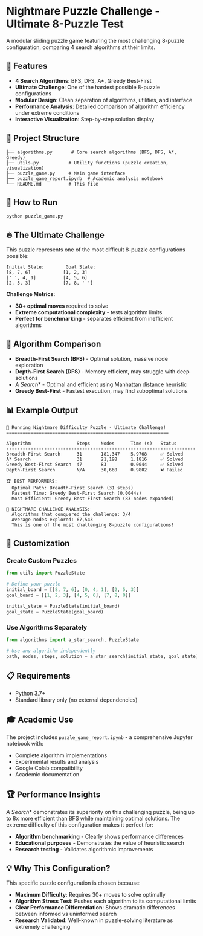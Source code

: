 # Nightmare Puzzle Challenge - Ultimate 8-Puzzle Test

A modular sliding puzzle game featuring the most challenging 8-puzzle configuration, comparing 4 search algorithms at their limits.

## 🎯 Features

- **4 Search Algorithms**: BFS, DFS, A*, Greedy Best-First
- **Ultimate Challenge**: One of the hardest possible 8-puzzle configurations
- **Modular Design**: Clean separation of algorithms, utilities, and interface
- **Performance Analysis**: Detailed comparison of algorithm efficiency under extreme conditions
- **Interactive Visualization**: Step-by-step solution display

## 📁 Project Structure

```
├── algorithms.py       # Core search algorithms (BFS, DFS, A*, Greedy)
├── utils.py           # Utility functions (puzzle creation, visualization)
├── puzzle_game.py     # Main game interface
├── puzzle_game_report.ipynb  # Academic analysis notebook
└── README.md          # This file
```

## 🚀 How to Run

```bash
python puzzle_game.py
```

## 🔥 The Ultimate Challenge

This puzzle represents one of the most difficult 8-puzzle configurations possible:

```
Initial State:        Goal State:
[8, 7, 6]            [1, 2, 3]
[' ', 4, 1]          [4, 5, 6]
[2, 5, 3]            [7, 8, ' ']
```

**Challenge Metrics:**
- **30+ optimal moves** required to solve
- **Extreme computational complexity** - tests algorithm limits
- **Perfect for benchmarking** - separates efficient from inefficient algorithms

## 🧠 Algorithm Comparison

- **Breadth-First Search (BFS)** - Optimal solution, massive node exploration
- **Depth-First Search (DFS)** - Memory efficient, may struggle with deep solutions
- **A* Search** - Optimal and efficient using Manhattan distance heuristic
- **Greedy Best-First** - Fastest execution, may find suboptimal solutions

## 📊 Example Output

```
🧩 Running Nightmare Difficulty Puzzle - Ultimate Challenge!
============================================================

Algorithm                 Steps    Nodes      Time (s)   Status
----------------------------------------------------------------------
Breadth-First Search      31       181,347    5.9768     ✅ Solved
A* Search                 31       21,198     1.1816     ✅ Solved
Greedy Best-First Search  47       83         0.0044     ✅ Solved
Depth-First Search        N/A      30,660     0.9802     ❌ Failed

🏆 BEST PERFORMERS:
  Optimal Path: Breadth-First Search (31 steps)
  Fastest Time: Greedy Best-First Search (0.0044s)
  Most Efficient: Greedy Best-First Search (83 nodes expanded)

🎯 NIGHTMARE CHALLENGE ANALYSIS:
  Algorithms that conquered the challenge: 3/4
  Average nodes explored: 67,543
  This is one of the most challenging 8-puzzle configurations!
```

## 🔧 Customization

### Create Custom Puzzles
```python
from utils import PuzzleState

# Define your puzzle
initial_board = [[8, 7, 6], [0, 4, 1], [2, 5, 3]]
goal_board = [[1, 2, 3], [4, 5, 6], [7, 8, 0]]

initial_state = PuzzleState(initial_board)
goal_state = PuzzleState(goal_board)
```

### Use Algorithms Separately
```python
from algorithms import a_star_search, PuzzleState

# Use any algorithm independently
path, nodes, steps, solution = a_star_search(initial_state, goal_state)
```

## 📋 Requirements

- Python 3.7+
- Standard library only (no external dependencies)

## 🎓 Academic Use

The project includes `puzzle_game_report.ipynb` - a comprehensive Jupyter notebook with:
- Complete algorithm implementations
- Experimental results and analysis
- Google Colab compatibility
- Academic documentation

## 🏆 Performance Insights

**A* Search** demonstrates its superiority on this challenging puzzle, being up to 8x more efficient than BFS while maintaining optimal solutions. The extreme difficulty of this configuration makes it perfect for:

- **Algorithm benchmarking** - Clearly shows performance differences
- **Educational purposes** - Demonstrates the value of heuristic search
- **Research testing** - Validates algorithmic improvements

## 💡 Why This Configuration?

This specific puzzle configuration is chosen because:
- **Maximum Difficulty**: Requires 30+ moves to solve optimally
- **Algorithm Stress Test**: Pushes each algorithm to its computational limits  
- **Clear Performance Differentiation**: Shows dramatic differences between informed vs uninformed search
- **Research Validated**: Well-known in puzzle-solving literature as extremely challenging
